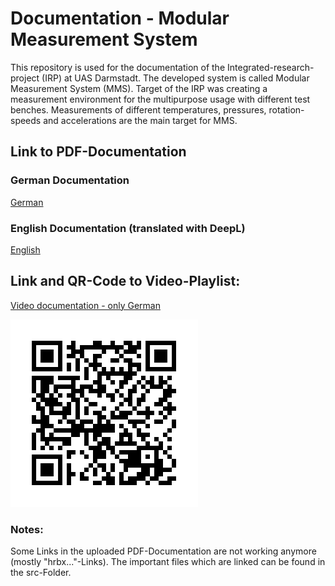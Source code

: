 # Documentation - Modular Measurement System
This repository is used for the documentation of the Integrated-research-project (IRP) at UAS Darmstadt. The developed system is called Modular Measurement System (MMS).
Target of the IRP was creating a measurement environment for the multipurpose usage with different test benches.  Measurements of different temperatures, pressures, 
rotation-speeds and accelerations are the main target for MMS. 

## Link to PDF-Documentation
### German Documentation
[German](/documentation/IRP_Documentation_Steffen-Raab_DE.pdf)

### English Documentation (translated with DeepL)
[English](/documentation/IRP_Documentation_Steffen-Raab_EN.pdf)

## Link and QR-Code to Video-Playlist:
[Video documentation - only German](https://youtube.com/playlist?list=PLtG14c84NRPkzPjo4YDjPBqea8d7GSE9G)

![Verlinkung zur YT Playlist](/images/YouTube_Playlist.png)

### Notes:
Some Links in the uploaded PDF-Documentation are not working anymore (mostly "hrbx..."-Links). The important files which are linked can be found in the src-Folder.

